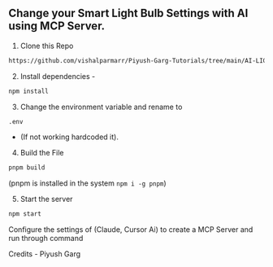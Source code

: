 ## Change your Smart Light Bulb Settings with AI using MCP Server.

1. Clone this Repo
```bash 
https://github.com/vishalparmarr/Piyush-Garg-Tutorials/tree/main/AI-LIGHT
```
2. Install dependencies - 
```bash 
npm install
```
3. Change the environment variable and rename to 
```bash 
.env
```
- (If not working hardcoded it).

4. Build the File 
```bash
pnpm build
```  
(pnpm is installed in the system `npm i -g pnpm`)

5. Start the server 
```bash
npm start
```

<p>Configure the settings of (Claude, Cursor Ai) to create a MCP Server and run through command</p>

Credits - Piyush Garg
